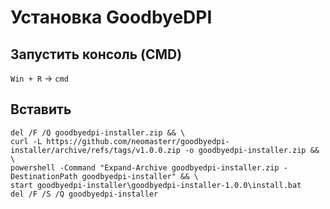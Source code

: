 # Установка GoodbyeDPI

## Запустить консоль (CMD)
`Win + R` -> `cmd`

## Вставить

```
del /F /Q goodbyedpi-installer.zip && \
curl -L https://github.com/neomasterr/goodbyedpi-installer/archive/refs/tags/v1.0.0.zip -o goodbyedpi-installer.zip && \
powershell -Command "Expand-Archive goodbyedpi-installer.zip -DestinationPath goodbyedpi-installer" && \
start goodbyedpi-installer\goodbyedpi-installer-1.0.0\install.bat
del /F /S /Q goodbyedpi-installer
```